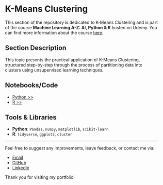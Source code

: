 # K-Means Clustering

This section of the repository is dedicated to K-Means Clustering and is part of the course **Machine Learning A-Z: AI, Python & R** hosted on Udemy. You can find more information about the course [here](https://www.udemy.com/course/machinelearning/).

## Section Description

This topic presents the practical application of K-Means Clustering, structured step-by-step through the process of partitioning data into clusters using unsupervised learning techniques.

## Notebooks/Code

+ [Python >>](./01_Python/k_means_clustering_py.ipynb)
+ [R >>](./02_R/k_means_clustering_r.ipynb)

## Tools & Libraries

+ **Python**: `Pandas`, `numpy`, `matplotlib`, `scikit-learn`
+ **R**: `tidyverse`, `ggplot2`, `cluster`
  
---

Feel free to suggest any improvements, leave feedback, or contact me via:
- [Email](mailto:daluchki@gmail.com)
- [GitHub](https://github.com/daluchkin)
- [LinkedIn](https://www.linkedin.com/in/dmitry-luchkin/)

Thank you for visiting my portfolio!

